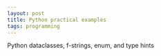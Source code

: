 ```yaml
---
layout: post
title: Python practical examples
tags: programming
---
```


Python dataclasses, f-strings, enum, and type hints


<script src="https://gist.github.com/selimslab/0e023776e4a24837921e8774c465531d.js"></script>
